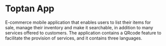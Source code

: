 # Toptan App

E-commerce mobile application that enables users to list their items for sale, manage their inventory and make it searchable, in addition to many services offered to customers.
The application contains a QRcode feature to facilitate the provision of services, and it contains three languages.
